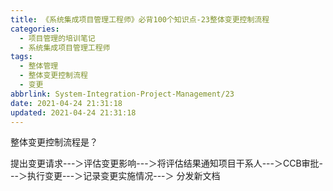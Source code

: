 ```yaml
---
title: 《系统集成项目管理工程师》必背100个知识点-23整体变更控制流程
categories:
  - 项目管理的培训笔记
  - 系统集成项目管理工程师
tags:
  - 整体管理
  - 整体变更控制流程
  - 变更
abbrlink: System-Integration-Project-Management/23
date: 2021-04-24 21:31:18
updated: 2021-04-24 21:31:18
---
```


整体变更控制流程是？

提出变更请求---＞评估变更影响---＞将评估结果通知项目干系人---＞CCB审批---＞执行变更---＞记录变更实施情况---＞ 分发新文档
